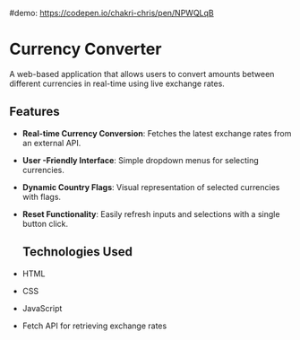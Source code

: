 #demo:
https://codepen.io/chakri-chris/pen/NPWQLqB

# Currency Converter

A web-based application that allows users to convert amounts between different currencies in real-time using live exchange rates.

## Features

- **Real-time Currency Conversion**: Fetches the latest exchange rates from an external API.
- **User -Friendly Interface**: Simple dropdown menus for selecting currencies.
- **Dynamic Country Flags**: Visual representation of selected currencies with flags.
- **Reset Functionality**: Easily refresh inputs and selections with a single button click.

  ## Technologies Used

- HTML
- CSS
- JavaScript
- Fetch API for retrieving exchange rates
